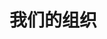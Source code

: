 <script setup>
import { VPTeamMembers } from 'vitepress/theme'

const members = [
  {
    avatar: 'https://www.github.com/lovemilk2333.png',
    name: 'lovemilk',
    title: '创建者',
    links: [
      { icon: 'github', link: 'https://github.com/lovemilk2333' },
    ]
  },
  {
    avatar: 'https://www.github.com/haolr.png',
    name: '沪上馄饨店',
    title: '创建者',
    links: [
      { icon: 'github', link: 'https://github.com/haolr' },
    ]
  },
  {
    avatar: 'https://cdn.discordapp.com/avatars/1188159552995205222/221002ed13956616036eb28764041ec9.webp',
    name: '闰二贰叁',
    title: '创建者'
  },
]
</script>

# 我们的组织

<VPTeamMembers size="small" :members />